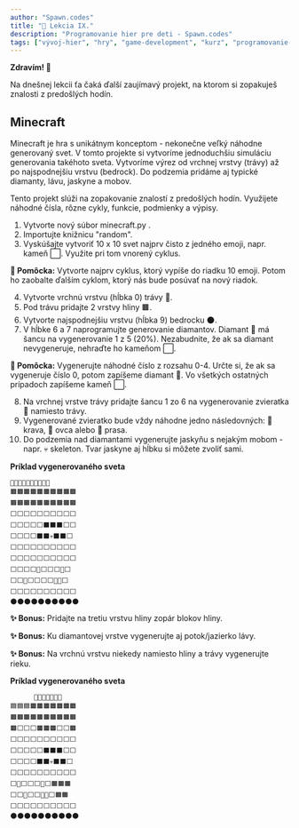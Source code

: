 ```yaml
---
author: "Spawn.codes"
title: "🐍 Lekcia IX."
description: "Programovanie hier pre deti - Spawn.codes"
tags: ["vývoj-hier", "hry", "game-development", "kurz", "programovanie-hier", "programovanie-pre-deti"]
---
```

 
**Zdravím! 👋**

<!--more-->

Na dnešnej lekcii ťa čaká ďalší <span class="font-semibold text-lg text-slate-800 text-center max-w-sm mx-1 rounded-md px-2 py-1 bg-gradient-to-r from-indigo-200 via-red-200 to-yellow-100 shadow-md shadow-indigo-600">zaujímavý projekt</span>, na ktorom si zopakuješ znalosti z predošlých hodín.


## Minecraft
Minecraft je hra s unikátnym konceptom - nekonečne veľký náhodne generovaný svet. V
tomto projekte si vytvoríme jednoduchšiu simuláciu generovania takéhoto sveta. Vytvoríme
výrez od vrchnej vrstvy (trávy) až po najspodnejšiu vrstvu (bedrock). Do podzemia pridáme
aj typické diamanty, lávu, jaskyne a mobov.


Tento projekt slúži na zopakovanie znalostí z predošlých hodín. Využijete náhodné čísla,
rôzne cykly, funkcie, podmienky a výpisy.


1. Vytvorte nový súbor minecraft.py .
2. Importujte knižnicu "random".
3. Vyskúšajte vytvoriť 10 x 10 svet najprv čisto z jedného emoji, napr. kameň ⬜. Využite
pri tom vnorený cyklus.

<span class="font-mono text-slate-400 text-center max-w-sm mx-1 rounded-md px-2 py-1 bg-slate-800">**🎈 Pomôcka:** Vytvorte najprv cyklus, ktorý vypíše do riadku 10 emoji. Potom ho zaobalte ďalším cyklom, ktorý nás bude posúvať na nový riadok.</span>

4. Vytvorte vrchnú vrstvu (hĺbka 0) trávy 🌾.
5. Pod trávu pridajte 2 vrstvy hliny 🟫.
6. Vytvorte najspodnejšiu vrstvu (hĺbka 9) bedrocku 🌑.
7. V hĺbke 6 a 7 naprogramujte generovanie diamantov. Diamant 💎 má šancu na vygenerovanie 1 z 5 (20%). Nezabudnite, že ak sa diamant nevygeneruje, nehraďte ho kameňom ⬜.

<span class="font-mono text-slate-400 text-center max-w-sm mx-1 rounded-md px-2 py-1 bg-slate-800">**🎈 Pomôcka:** Vygenerujte náhodné číslo z rozsahu 0-4. Určte si, že ak sa vygeneruje číslo
0, potom zapíšeme diamant 💎. Vo všetkých ostatných prípadoch zapíšeme kameň ⬜.</span> 

8. Na vrchnej vrstve trávy pridajte šancu 1 zo 6 na vygenerovanie zvieratka 🐄 namiesto trávy.
9. Vygenerované zvieratko bude vždy náhodne jedno následovných: 🐄 krava, 🐏 ovca alebo 🐖 prasa.
10. Do podzemia nad diamantami vygenerujte jaskyňu s nejakým mobom - napr. 💀 skeleton. Tvar jaskyne aj hĺbku si môžete zvoliť sami.

**Príklad vygenerovaného sveta**

```
🌾🌾🐄🌾🌾🌾🌾🐑🌾🌾
🟫🟫🟫🟫🟫🟫🟫🟫🟫🟫
🟫🟫🟫🟫🟫🟫🟫🟫🟫🟫
⬜⬜⬜⬜⬜⬜⬜⬜⬜⬜
⬜⬜⬜⬜⬜⬛⬛⬛⬜⬜
⬜⬜⬜⬜⬛⬛💀⬛⬛⬜
⬜⬜⬜⬜⬜⬜⬜⬜⬜⬜
⬜⬜⬜⬜⬜⬜⬜⬜⬜⬜
⬜⬜⬜⬜💎⬜⬜⬜💎⬜
⬜⬜💎⬜⬜⬜⬜💎💎⬜
⬜⬜⬜⬜⬜⬜⬜⬜⬜⬜
🌑🌑🌑🌑🌑🌑🌑🌑🌑🌑
```

<span class="font-mono text-slate-400 text-center max-w-sm mx-1 rounded-md px-2 py-1 bg-slate-800">**✨ Bonus:** Pridajte na tretiu vrstvu hliny zopár blokov hliny.</span> 

<span class="font-mono text-slate-400 text-center max-w-sm mx-1 rounded-md px-2 py-1 bg-slate-800">**✨ Bonus:** Ku diamantovej vrstve vygenerujte aj potok/jazierko lávy.</span> 

<span class="font-mono text-slate-400 text-center max-w-sm mx-1 rounded-md px-2 py-1 bg-slate-800">**✨ Bonus:** Na vrchnú vrstvu niekedy namiesto hliny a trávy vygenerujte rieku.</span> 

**Príklad vygenerovaného sveta**

```
      🐖🌾🌾🌾🌾🌾🌾
🟦🟦🟦🟫🟫🟫🟫🟫🟫🟫
🟫🟫🟫🟫🟫🟫🟫🟫🟫🟫
🟫⬜⬜⬜🟫🟫🟫⬜⬜🟫
⬜⬜⬜⬜⬜⬜⬜⬜⬜⬜
⬜⬜⬜⬜⬜⬛⬛⬛⬜⬜
⬜⬜⬜⬜⬛⬛💀⬛⬛⬜
⬜⬜⬜⬜⬜⬜⬜⬜⬜⬜
⬜💎⬜⬜⬜💎⬜🟧🟧🟧
⬜⬜💎⬜⬜💎💎⬜🟧🟧
⬜⬜⬜⬜⬜⬜⬜⬜⬜⬜
🌑🌑🌑🌑🌑🌑🌑🌑🌑🌑
```